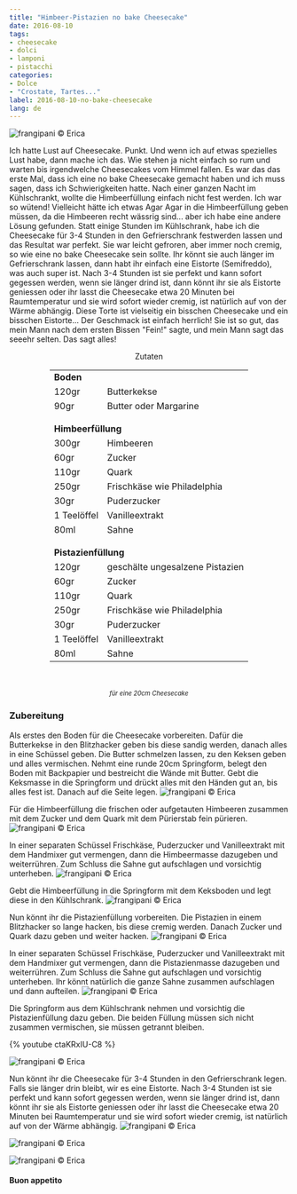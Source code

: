 ```yaml
---
title: "Himbeer-Pistazien no bake Cheesecake"
date: 2016-08-10
tags:
- cheesecake
- dolci
- lamponi
- pistacchi
categories:
- Dolce
- "Crostate, Tartes..."
label: 2016-08-10-no-bake-cheesecake
lang: de
---
```

![](../2016-08-10-no-bake-cheesecake-ai-lamponi-e-pistacchi/header.jpg "frangipani © Erica")

Ich hatte Lust auf Cheesecake. Punkt. Und wenn ich auf etwas spezielles Lust habe, dann mache ich das. Wie stehen ja nicht einfach so rum und warten bis irgendwelche Cheesecakes vom Himmel fallen. Es war das das erste Mal, dass ich eine no bake Cheesecake gemacht haben und ich muss sagen, dass ich Schwierigkeiten hatte. Nach einer ganzen Nacht im Kühlschrankt, wollte die Himbeerfüllung einfach nicht fest werden. Ich war so wütend! Vielleicht hätte ich etwas Agar Agar in die Himbeerfüllung geben müssen, da die Himbeeren recht wässrig sind... aber ich habe eine andere Lösung gefunden. Statt einige Stunden im Kühlschrank, habe ich die Cheesecake für 3-4 Stunden in den Gefrierschrank festwerden lassen und das Resultat war perfekt. Sie war leicht gefroren, aber immer noch cremig, so wie eine no bake Cheesecake sein sollte. Ihr könnt sie auch länger im Gefrierschrank lassen, dann habt ihr einfach eine Eistorte (Semifreddo), was auch super ist. Nach 3-4 Stunden ist sie perfekt und kann sofort gegessen werden, wenn sie länger drind ist, dann könnt ihr sie als Eistorte geniessen oder ihr lasst die Cheesecake etwa 20 Minuten bei Raumtemperatur und sie wird sofort wieder cremig, ist natürlich auf von der Wärme abhängig. Diese Torte ist vielseitig ein bisschen Cheesecake und ein bisschen Eistorte... Der Geschmack ist einfach herrlich! Sie ist so gut, das mein Mann nach dem ersten Bissen "Fein!" sagte, und mein Mann sagt das seeehr selten. Das sagt alles!

<div id="wrapper" style="text-align: center">
  <div id="yourdiv" style="display: inline-block;">
    <div class="ingredients">
      <div class="ingredients-title">Zutaten</div>
      <table>
        <tbody>
          <tr>
            <td colspan="2"><b>Boden</b></td>
          </tr>
          <tr>
            <td>120gr</td>
            <td>Butterkekse</td>
          </tr>
          <tr>
            <td>90gr</td>
            <td>Butter oder Margarine</td>
          </tr>
          <tr style="height: 15px;"></tr>
          <tr>          
            <td colspan="2"><b>Himbeerfüllung</b></td>
          </tr>      
          <tr>
            <td>300gr</td>
            <td>Himbeeren</td>
          </tr>
          <tr>
            <td>60gr</td>
            <td>Zucker</td>
          </tr>
          <tr>
            <td>110gr</td>
            <td>Quark</td>
          </tr>
          <tr>
            <td>250gr</td>
            <td>Frischkäse wie Philadelphia</td>
          </tr>
          <tr>
            <td>30gr</td>
            <td>Puderzucker</td>
          </tr>
          <tr>
            <td>1 Teelöffel</td>
            <td>Vanilleextrakt</td>
          </tr>
          <tr>
            <td>80ml</td>
            <td>Sahne</td>
          </tr>
          <tr style="height: 15px;"></tr>
          <tr>          
            <td colspan="2"><b>Pistazienfüllung</b></td>
          </tr>      
          <tr>
            <td>120gr</td>
            <td>geschälte ungesalzene Pistazien</td>
          </tr>
          <tr>
            <td>60gr</td>
            <td>Zucker</td>
          </tr>
          <tr>
            <td>110gr</td>
            <td>Quark</td>
          </tr>
          <tr>
            <td>250gr</td>
            <td>Frischkäse wie Philadelphia</td>
          </tr>
          <tr>
            <td>30gr</td>
            <td>Puderzucker</td>
          </tr>
          <tr>
            <td>1 Teelöffel</td>
            <td>Vanilleextrakt</td>
          </tr>
          <tr>
            <td>80ml</td>
            <td>Sahne</td>     
          </tr>
        </tbody>
      </table>
      <br></br>
      <i class="pull-right" style="font-size: 80%;">für eine 20cm Cheesecake</i>
    </div>
  </div>
</div>


<h3>
  <font color="grey">
    <i class="fa fa-cogs"></i>
  </font> Zubereitung
</h3>

Als erstes den Boden für die Cheesecake vorbereiten. Dafür die Butterkekse in den Blitzhacker geben bis diese sandig werden, danach alles in eine Schüssel geben. Die Butter schmelzen lassen, zu den Keksen geben und alles vermischen. Nehmt eine runde 20cm Springform, belegt den Boden mit Backpapier und bestreicht die Wände mit Butter. Gebt die Keksmasse in die Springform und drückt alles mit den Händen gut an, bis alles fest ist. Danach auf die Seite legen.
![](../2016-08-10-no-bake-cheesecake-ai-lamponi-e-pistacchi/base.jpg "frangipani © Erica")

Für die Himbeerfüllung die frischen oder aufgetauten Himbeeren zusammen mit dem Zucker und dem Quark mit dem Pürierstab fein pürieren.
![](../2016-08-10-no-bake-cheesecake-ai-lamponi-e-pistacchi/lamponi.jpg "frangipani © Erica")

In einer separaten Schüssel Frischkäse, Puderzucker und Vanilleextrakt mit dem Handmixer gut vermengen, dann die Himbeermasse dazugeben und weiterrühren. Zum Schluss die Sahne gut aufschlagen und vorsichtig unterheben.
![](../2016-08-10-no-bake-cheesecake-ai-lamponi-e-pistacchi/compostolamponi.jpg "frangipani © Erica")

Gebt die Himbeerfüllung in die Springform mit dem Keksboden und legt diese in den Kühlschrank.
![](../2016-08-10-no-bake-cheesecake-ai-lamponi-e-pistacchi/teglia1.jpg "frangipani © Erica")

Nun könnt ihr die Pistazienfüllung vorbereiten. Die Pistazien in einem Blitzhacker so lange hacken, bis diese cremig werden. Danach Zucker und Quark dazu geben und weiter hacken.
![](../2016-08-10-no-bake-cheesecake-ai-lamponi-e-pistacchi/pistacchi.jpg "frangipani © Erica")

In einer separaten Schüssel Frischkäse, Puderzucker und Vanilleextrakt mit dem Handmixer gut vermengen, dann die Pistazienmasse dazugeben und weiterrühren. Zum Schluss die Sahne gut aufschlagen und vorsichtig unterheben. Ihr könnt natürlich die ganze Sahne zusammen aufschlagen und dann aufteilen.
![](../2016-08-10-no-bake-cheesecake-ai-lamponi-e-pistacchi/compostopistacchi.jpg "frangipani © Erica")

Die Springform aus dem Kühlschrank nehmen und vorsichtig die Pistazienfüllung dazu geben. Die beiden Füllung müssen sich nicht zusammen vermischen, sie müssen getrannt bleiben.

{% youtube ctaKRxIU-C8 %}

![](../2016-08-10-no-bake-cheesecake-ai-lamponi-e-pistacchi/teglia2.jpg "frangipani © Erica")

Nun könnt ihr die Cheesecake für 3-4 Stunden in den Gefrierschrank legen. Falls sie länger drin bleibt, wir es eine Eistorte. Nach 3-4 Stunden ist sie perfekt und kann sofort gegessen werden, wenn sie länger drind ist, dann könnt ihr sie als Eistorte geniessen oder ihr lasst die Cheesecake etwa 20 Minuten bei Raumtemperatur und sie wird sofort wieder cremig, ist natürlich auf von der Wärme abhängig.
![](../2016-08-10-no-bake-cheesecake-ai-lamponi-e-pistacchi/risultato1.jpg "frangipani © Erica")

![](../2016-08-10-no-bake-cheesecake-ai-lamponi-e-pistacchi/risultato2.jpg "frangipani © Erica")

![](../2016-08-10-no-bake-cheesecake-ai-lamponi-e-pistacchi/risultato3.jpg "frangipani © Erica")

<h4>Buon appetito
  <font color="red">
    <i class="fa fa-smile-o"></i>
  </font>
</h4>
